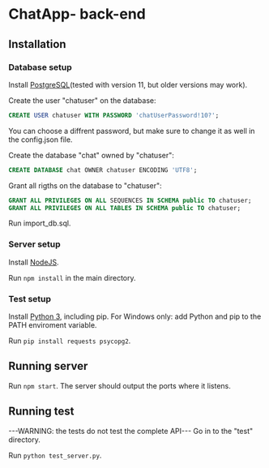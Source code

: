 # ChatApp- back-end
## Installation

### Database setup
Install [PostgreSQL](https://www.postgresql.org/)(tested with version 11, but older versions may work).

Create the user "chatuser" on the database: 
```sql
CREATE USER chatuser WITH PASSWORD 'chatUserPassword!10?';
```
You can choose a diffrent password, but make sure to change it as well in the config.json file.

Create the database "chat" owned by "chatuser":
```sql
CREATE DATABASE chat OWNER chatuser ENCODING 'UTF8';
```

Grant all rigths on the database to "chatuser":
```sql
GRANT ALL PRIVILEGES ON ALL SEQUENCES IN SCHEMA public TO chatuser;
GRANT ALL PRIVILEGES ON ALL TABLES IN SCHEMA public TO chatuser;
```

Run import_db.sql.

### Server setup
Install [NodeJS](https://nodejs.org/en/).

Run `npm install` in the main directory.

### Test setup
Install [Python 3](https://www.python.org/), including pip. For Windows only: add Python and pip to the PATH enviroment variable.

Run `pip install requests psycopg2`.

## Running server
Run `npm start`. The server should output the ports where it listens.

## Running test
---WARNING: the tests do not test the complete API---
Go in to the "test" directory.

Run `python test_server.py`.
